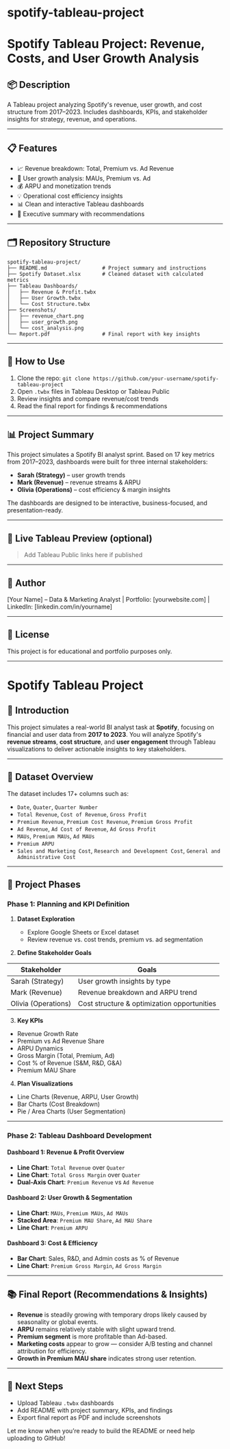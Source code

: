# spotify-tableau-project
# Spotify Tableau Project: Revenue, Costs, and User Growth Analysis

## 📦 Description

A Tableau project analyzing Spotify's revenue, user growth, and cost structure from 2017–2023. Includes dashboards, KPIs, and stakeholder insights for strategy, revenue, and operations.

---

## 📋 Features

- 📈 Revenue breakdown: Total, Premium vs. Ad Revenue
- 👥 User growth analysis: MAUs, Premium vs. Ad
- 💰 ARPU and monetization trends
- 💡 Operational cost efficiency insights
- 📊 Clean and interactive Tableau dashboards
- 🧠 Executive summary with recommendations

---

## 🗂️ Repository Structure

```
spotify-tableau-project/
├── README.md                  # Project summary and instructions
├── Spotify Dataset.xlsx       # Cleaned dataset with calculated metrics
├── Tableau Dashboards/
│   ├── Revenue & Profit.twbx
│   ├── User Growth.twbx
│   └── Cost Structure.twbx
├── Screenshots/
│   ├── revenue_chart.png
│   ├── user_growth.png
│   └── cost_analysis.png
└── Report.pdf                 # Final report with key insights
```

---

## 🚀 How to Use

1. Clone the repo: `git clone https://github.com/your-username/spotify-tableau-project`
2. Open `.twbx` files in Tableau Desktop or Tableau Public
3. Review insights and compare revenue/cost trends
4. Read the final report for findings & recommendations

---

## 📊 Project Summary

This project simulates a Spotify BI analyst sprint. Based on 17 key metrics from 2017–2023, dashboards were built for three internal stakeholders:

- **Sarah (Strategy)** – user growth trends
- **Mark (Revenue)** – revenue streams & ARPU
- **Olivia (Operations)** – cost efficiency & margin insights

The dashboards are designed to be interactive, business-focused, and presentation-ready.

---

## 🔗 Live Tableau Preview (optional)

> Add Tableau Public links here if published

---

## 🧠 Author

[Your Name] – Data & Marketing Analyst | Portfolio: [yourwebsite.com] | LinkedIn: [linkedin.com/in/yourname]

---

## 📌 License

This project is for educational and portfolio purposes only.

---

# Spotify Tableau Project

## 📄 Introduction

This project simulates a real-world BI analyst task at **Spotify**, focusing on financial and user data from **2017 to 2023**. You will analyze Spotify's **revenue streams**, **cost structure**, and **user engagement** through Tableau visualizations to deliver actionable insights to key stakeholders.

---

## 🔢 Dataset Overview

The dataset includes 17+ columns such as:

- `Date`, `Quater`, `Quarter Number`
- `Total Revenue`, `Cost of Revenue`, `Gross Profit`
- `Premium Revenue`, `Premium Cost Revenue`, `Premium Gross Profit`
- `Ad Revenue`, `Ad Cost of Revenue`, `Ad Gross Profit`
- `MAUs`, `Premium MAUs`, `Ad MAUs`
- `Premium ARPU`
- `Sales and Marketing Cost`, `Research and Development Cost`, `General and Administrative Cost`

---

## 🚀 Project Phases

### Phase 1: Planning and KPI Definition

1. **Dataset Exploration**

   - Explore Google Sheets or Excel dataset
   - Review revenue vs. cost trends, premium vs. ad segmentation

2. **Define Stakeholder Goals**

| Stakeholder         | Goals                                       |
| ------------------- | ------------------------------------------- |
| Sarah (Strategy)    | User growth insights by type                |
| Mark (Revenue)      | Revenue breakdown and ARPU trend            |
| Olivia (Operations) | Cost structure & optimization opportunities |

3. **Key KPIs**

- Revenue Growth Rate
- Premium vs Ad Revenue Share
- ARPU Dynamics
- Gross Margin (Total, Premium, Ad)
- Cost % of Revenue (S&M, R&D, G&A)
- Premium MAU Share

4. **Plan Visualizations**

- Line Charts (Revenue, ARPU, User Growth)
- Bar Charts (Cost Breakdown)
- Pie / Area Charts (User Segmentation)

---

### Phase 2: Tableau Dashboard Development

#### Dashboard 1: Revenue & Profit Overview

- **Line Chart**: `Total Revenue` over `Quater`
- **Line Chart**: `Total Gross Margin` over `Quater`
- **Dual-Axis Chart**: `Premium Revenue` vs `Ad Revenue`

#### Dashboard 2: User Growth & Segmentation

- **Line Chart**: `MAUs`, `Premium MAUs`, `Ad MAUs`
- **Stacked Area**: `Premium MAU Share`, `Ad MAU Share`
- **Line Chart**: `Premium ARPU`

#### Dashboard 3: Cost & Efficiency

- **Bar Chart**: Sales, R&D, and Admin costs as % of Revenue
- **Line Chart**: `Premium Gross Margin`, `Ad Gross Margin`

---

## 📚 Final Report (Recommendations & Insights)

- **Revenue** is steadily growing with temporary drops likely caused by seasonality or global events.
- **ARPU** remains relatively stable with slight upward trend.
- **Premium segment** is more profitable than Ad-based.
- **Marketing costs** appear to grow — consider A/B testing and channel attribution for efficiency.
- **Growth in Premium MAU share** indicates strong user retention.

---

## 📌 Next Steps

- Upload Tableau `.twbx` dashboards
- Add README with project summary, KPIs, and findings
- Export final report as PDF and include screenshots

Let me know when you’re ready to build the README or need help uploading to GitHub!

